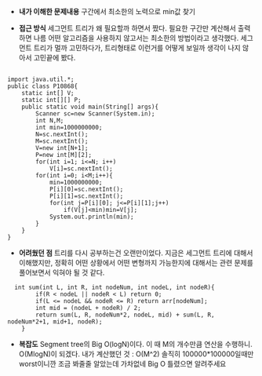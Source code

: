 - **내가 이해한 문제내용**
  구간에서 최소한의 노력으로 min값 찾기


- **접근 방식**
  세그먼트 트리가 왜 필요할까 하면서 짰다.
  필요한 구간만 계산해서 출력하면 나름 어떤 알고리즘을 사용하지 않고서는 최소한의 방법이라고 생각했다.
  세그먼트 트리가 멀까 고민하다가, 트리형태로 이런거를 어떻게 보일까 생각이 나지 않아서 고민끝에 봤다.
  
```

import java.util.*;
public class P10868{
	static int[] V;
	static int[][] P;
	public static void main(String[] args){
		Scanner sc=new Scanner(System.in);
		int N,M;
		int min=1000000000;
		N=sc.nextInt();
		M=sc.nextInt();
		V=new int[N+1];
		P=new int[M][2];
		for(int i=1; i<=N; i++)
			V[i]=sc.nextInt();
		for(int i=0; i<M;i++){
			min=1000000000;
			P[i][0]=sc.nextInt();
			P[i][1]=sc.nextInt();
			for(int j=P[i][0]; j<=P[i][1];j++)
				if(V[j]<min)min=V[j];
			System.out.println(min);	
		}
	}
}
```

- **어려웠던 점**
트리를 다시 공부하는건 오랜만이었다. 지금은 세그먼트 트리에 대해서 이해했지만, 정확히 어떤 상황에서 어떤 변형까지
가능한지에 대해서는 관련 문제를 풀어보면서 익혀야 될 것 같다.
```
  int sum(int L, int R, int nodeNum, int nodeL, int nodeR){
        if(R < nodeL || nodeR < L) return 0;
        if(L <= nodeL && nodeR <= R) return arr[nodeNum];
        int mid = (nodeL + nodeR) / 2;
        return sum(L, R, nodeNum*2, nodeL, mid) + sum(L, R, nodeNum*2+1, mid+1, nodeR);
    }
```

- **복잡도**
Segment tree의 Big O(logN)이다. 이 때 M의 개수만큼 연산을 수행하니. O(MlogN)이 되겠다.
내가 계산했던 것 : O(M^2) 솔직히 100000*100000일때만 worst이니깐 조금 봐줄줄 알았는데 가차없네
Big O 틀렸으면 알려주세요
